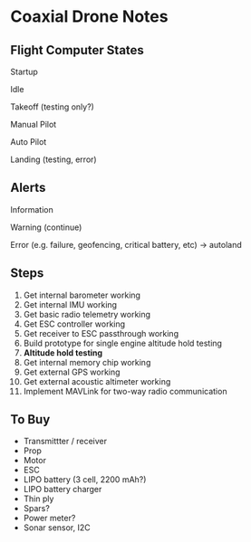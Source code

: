 # Coaxial Drone Notes



## Flight Computer States

Startup

Idle

Takeoff (testing only?)

Manual Pilot

Auto Pilot

Landing (testing, error)



## Alerts

Information

Warning (continue)

Error (e.g. failure, geofencing, critical battery, etc) -> autoland



## Steps

1. Get internal barometer working
2. Get internal IMU working
3. Get basic radio telemetry working
4. Get ESC controller working
5. Get receiver to ESC passthrough working
6. Build prototype for single engine altitude hold testing
7. **Altitude hold testing**
8. Get internal memory chip working
9. Get external GPS working
10. Get external acoustic altimeter working
11. Implement MAVLink for two-way radio communication



## To Buy

- Transmittter / receiver
- Prop
- Motor
- ESC
- LIPO battery (3 cell, 2200 mAh?)
- LIPO battery charger
- Thin ply
- Spars?
- Power meter?
- Sonar sensor, I2C